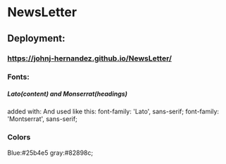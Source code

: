 # NewsLetter

## Deployment:
### https://johnj-hernandez.github.io/NewsLetter/

### Fonts:
##### Lato(content)  and Monserrat(headings)
added with: <link href="https://fonts.googleapis.com/css?family=Lato|Montserrat&display=swap" rel="stylesheet">
And used like this:
font-family: 'Lato', sans-serif;
font-family: 'Montserrat', sans-serif;

### Colors
Blue:#25b4e5
gray:#82898c;
